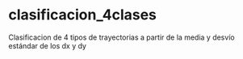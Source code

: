 clasificacion_4clases
=====================

Clasificacion de 4 tipos de trayectorias a partir de la media y desvío estándar de los dx y dy
